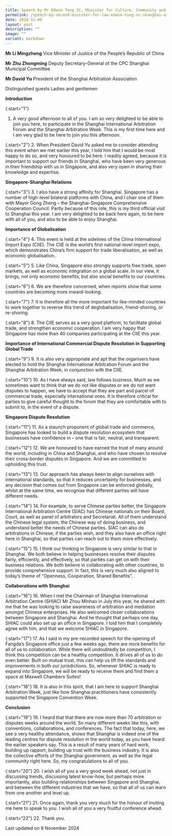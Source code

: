 ```yaml
---
title: Speech by Mr Edwin Tong SC, Minister for Culture, Community and Youth, and Second Minister for Law, at the 6th Shanghai International Arbitration Forum and the Opening Ceremony of Shanghai Arbitration Week 2024
permalink: /speech-by-second-minister-for-law-edwin-tong-sc-shanghai-arbitration-week-2024/
date: 2024-11-08
layout: post
description: ""
image: ""
variant: markdown
---
```

**Mr Li Mingzheng**
Vice Minister of Justice of the People’s Republic of China

**Mr Zhu Zhongming**
Deputy Secretary-General of the CPC Shanghai Municipal Committee

**Mr David Yu**
President of the Shanghai Arbitration Association

Distinguished guests
Ladies and gentlemen

**Introduction**

{:start="1"}
1. A very good afternoon to all of you. I am so very delighted to be able to join you here, to participate in the Shanghai International Arbitration Forum and the Shanghai Arbitration Week. This is my first time here and I am very glad to be here to join you this afternoon.

{:start="2"}
2. When President David Yu asked me to consider attending this event when we met earlier this year, I told him that I would be most happy to do so, and very honoured to be here. I readily agreed, because it is important to support our friends in Shanghai, who have been very generous in their friendship with us in Singapore, and also very open in sharing their knowledge and expertise.

**Singapore-Shanghai Relations**

{:start="3"}
3. I also have a strong affinity for Shanghai. Singapore has a number of high-level bilateral platforms with China, and I chair one of them with Mayor Gong Zheng – the Shanghai-Singapore Comprehensive Cooperation Council. Partly because of this role, this is my third official visit to Shanghai this year. I am very delighted to be back here again, to be here with all of you, and also to be able to enjoy Shanghai.

**Importance of Globalisation**

{:start="4"}
4. This event is held at the sidelines of the China International Import Expo (CIIE). The CIIE is the world’s first national-level import expo, which demonstrates China’s firm support for trade liberalisation, as well as economic globalisation.

{:start="5"}
5. Like China, Singapore also strongly supports free trade, open markets, as well as economic integration on a global scale. In our view, it brings, not only economic benefits, but also social benefits to our countries.

{:start="6"}
6. We are therefore concerned, when reports show that some countries are becoming more inward-looking.

{:start="7"}
7. It is therefore all the more important for like-minded countries to work together to reverse this trend of deglobalisation, friend-shoring, or re-shoring.

{:start="8"}
8. The CIIE serves as a very good platform, to facilitate global trade, and strengthen economic cooperation. I am very happy that Singapore has more than 40 companies participating at the CIIE this year.

**Importance of International Commercial Dispute Resolution in Supporting Global Trade**

{:start="9"}
9. It is also very appropriate and apt that the organisers have elected to hold the Shanghai International Arbitration Forum and the Shanghai Arbitration Week, in conjunction with the CIIE.

{:start="10"}
10. As I have always said, law follows business. Much as we sometimes want to think that we do not like disputes or we do not want disputes to happen, we have to accept that they are part and parcel of commercial trade, especially international ones. It is therefore critical for parties to give careful thought to the forum that they are comfortable with to submit to, in the event of a dispute.

**Singapore Dispute Resolution**

{:start="11"}
11. As a staunch proponent of global trade and commerce, Singapore has looked to build a dispute resolution ecosystem that businesses have confidence in – one that is fair, neutral, and transparent.

{:start="12"}
12. We are honoured to have earned the trust of many around the world, including in China and Shanghai, and who have chosen to resolve their cross-border disputes in Singapore. And we are committed to upholding this trust.

{:start="13"}
13. Our approach has always been to align ourselves with international standards, so that it reduces uncertainty for businesses, and any decision that comes out from Singapore can be enforced globally, whilst at the same time, we recognise that different parties will have different needs.

{:start="14"}
14. For example, to serve Chinese parties better, the Singapore International Arbitration Centre (SIAC) has Chinese nationals on their Board, Court, as well as panel of arbitrators and Secretariat. All of them understand the Chinese legal system, the Chinese way of doing business, and understand better the needs of Chinese parties. SIAC can also do arbitrations in Chinese, if the parties wish, and they also have an office right here in Shanghai, so that parties can reach out to them more effectively.

{:start="15"}
15. I think our thinking in Singapore is very similar to that in Shanghai. We both believe in helping businesses resolve their disputes fairly, efficiently, and effectively, so that parties can get on with their business relations. We both believe in collaborating with other countries, to provide comprehensive support. In fact, this is very much also aligned to today’s theme of “Openness, Cooperation, Shared Benefits”.

**Collaborations with Shanghai**

{:start="16"}
16. When I met the Chairman of Shanghai International Arbitration Centre (SHIAC) Mr Zhou Minhao in July this year, he shared with me that he was looking to raise awareness of arbitration and mediation amongst Chinese enterprises. He also welcomed closer collaborations between Singapore and Shanghai. And he thought that perhaps one day, SHIAC could also set up an office in Singapore. I told him that I completely agree with him, and that we welcome SHIAC in Singapore.

{:start="17"}
17. As I said in my pre-recorded speech for the opening of Fangda’s Singapore office just a few weeks ago, there are more benefits for all of us to collaboration. While there will
undoubtedly be competition, I think this competition can be a healthy competition. It drives all of us to do even better. Built on mutual trust, this can help us lift the standards and improvements in both our jurisdictions. So, whenever SHIAC is ready to expand into Singapore, we will be ready to receive them and find them a space at Maxwell Chambers Suites!

{:start="18"}
18. It is also in this spirit, that I am here to support Shanghai Arbitration Week, just like how Shanghai practitioners have consistently supported the Singapore Convention Week.

**Conclusion**

{:start="19"}
19. I heard that that there are now more than 70 arbitration or disputes weeks around the world. So many different weeks like this, with conventions, collaborations, and conferences. The fact that today, here, we see a very healthy attendance, shows that Shanghai is indeed one of the leading centres for dispute resolution in the world today, as you have heard the earlier speakers say. This is a result of many years of hard work, building up rapport, building up trust with the business industry. It is also the collective efforts of the Shanghai government, as well as the legal community right here. So, my congratulations to all of you.

{:start=“20"}
20. I wish all of you a very good week ahead, not just in discussing trends, discussing latest know-how, but perhaps more importantly, also building relationships between Singapore and Shanghai, and between the different industries that we have, so that all of us can learn from one another and level up.

{:start=“21"}
21. Once again, thank you very much for the honour of inviting me here to speak to you. I wish all of you a very fruitful conference ahead.

{:start=“22"}
22. Thank you.

<p class="right-side-updated">Last updated on 8 November 2024</p>
